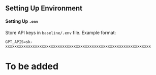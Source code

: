## Setting Up Environment

#### Setting Up `.env`

Store API keys in `baseline/.env` file. Example format:

```
GPT_APIS=sk-xxxxxxxxxxxxxxxxxxxxxxxxxxxxxxxxxxxxxxxxxxxxxxxxxxxxxxxxxxxxxxxx
```

# To be added